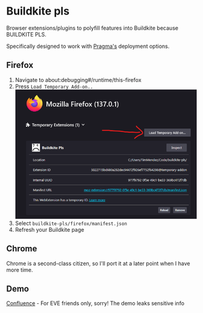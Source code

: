# Buildkite pls
Browser extensions/plugins to polyfill features into Buildkite because BUILDKITE PLS.

Specifically designed to work with [Pragma's](https://pragma.gg) deployment options.

## Firefox
1. Navigate to about:debugging#/runtime/this-firefox
2. Press `Load Temporary Add-on..`
![](readme-imgs/load-temp-addon.png)
3. Select `buildkite-pls/firefox/manifest.json`
4. Refresh your Buildkite page

## Chrome
Chrome is a second-class citizen, so I'll port it at a later point when I have more time.

## Demo
[Confluence](https://evegames.atlassian.net/wiki/spaces/CR/pages/1592426599/How+to+use+Buildkite+Pls) - For EVE friends only, sorry! The demo leaks sensitive info

